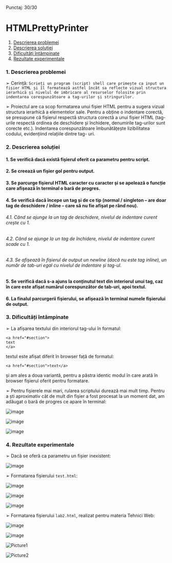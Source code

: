 Punctaj: 30/30

# HTMLPrettyPrinter

1. [Descrierea problemei](#1-descrierea-problemei)
2. [Descrierea soluției](#2-descrierea-soluției) 
3. [Dificultăți întâmpinate](#3-dificultăți-întâmpinate)
4. [Rezultate experimentale](#4-rezultate-experimentale)

### 1. Descrierea problemei

➢ Cerință: `Scrieți un program (script) shell care primește ca input un fișier HTML și îl
formatează astfel încât sa reflecte vizual structura ierarhică și nivelul de imbricare
al resurselor folosite prin indentarea corespunzătoare a tag-urilor și stringurilor.`

➢ Proiectul are ca scop formatarea unui fișier HTML pentru a sugera vizual structura
ierarhică a elementelor sale. Pentru a obține o indentare corectă, se presupune că
fișierul respectă structura corectă a unui fișier HTML (tag-urile respectă ordinea de
deschidere și închidere, denumirile tag-urilor sunt corecte etc.). Indentarea
corespunzătoare îmbunătățește lizibilitatea codului, evidențiind relațiile dintre tag-
uri.

### 2. Descrierea soluției

#### 1. Se verifică dacă există fișierul oferit ca parametru pentru script.
#### 2. Se creează un fișier gol pentru output.
#### 3. Se parcurge fișierul HTML caracter cu caracter și se apelează o funcție care afișează în terminal o bară de progres.
#### 4. Se verifică dacă începe un tag și de ce tip (normal / singleton – are doar tag de deschidere / inline – care să nu fie afișat pe rând nou).
   ###### 4.1. Când se ajunge la un tag de deschidere, nivelul de indentare curent crește cu 1.
   ###### 4.2. Când se ajunge la un tag de închidere, nivelul de indentare curent scade cu 1.
   ###### 4.3. Se afișează în fișierul de output un newline (dacă nu este tag inline), un număr de tab-uri egal cu nivelul de indentare și tag-ul.
#### 5. Se verifică dacă s-a ajuns la conținutul text din interiorul unui tag, caz în care este afișat numărul corespunzător de tab-uri, apoi textul.
#### 6. La finalul parcurgerii fișierului, se afișează în terminal numele fișierului de output.

### 3. Dificultăți întâmpinate

➢ La afișarea textului din interiorul tag-ului <a> în formatul:

```
<a href="#section">
text
</a>
```

textul este afișat diferit în browser față de formatul:

```
<a href="#section">text</a>
```

și am ales a doua variantă, pentru a păstra identic modul în care arată în browser
fișierul oferit pentru formatare.

➢ Pentru fișierele mai mari, rularea scriptului durează mai mult timp. Pentru a ști
aproximativ cât de mult din fișier a fost procesat la un moment dat, am adăugat o bară
de progres ce apare în terminal:

![image](https://github.com/user-attachments/assets/01507dc9-e772-4642-884e-c99fdc21b051)

![image](https://github.com/user-attachments/assets/c9835b94-1971-4f20-8e13-034c10aa1356)

![image](https://github.com/user-attachments/assets/8ef4b71a-791c-47e6-85f9-c22691b2ee74)


### 4. Rezultate experimentale

➢ Dacă se oferă ca parametru un fișier inexistent:

![image](https://github.com/user-attachments/assets/1dd27077-0a1a-4be2-9de9-4d906c6dd919)

➢ Formatarea fișierului `test.html`:

![image](https://github.com/user-attachments/assets/e2a9db4d-ac5b-45f1-a18e-c8a859a1acd8)

![image](https://github.com/user-attachments/assets/9e61c069-7bec-4741-a7be-44853bc29040)

![image](https://github.com/user-attachments/assets/7cdaa506-dc86-4adf-af4f-e4dd1e004825)


➢ Formatarea fișierului `lab2.html`, realizat pentru materia Tehnici Web:

![image](https://github.com/user-attachments/assets/410963bd-35e6-4398-92b3-56a92a20649b)

![image](https://github.com/user-attachments/assets/c0e4bc25-abb6-4e50-95d8-302074c4000d)

![Picture1](https://github.com/user-attachments/assets/2260980f-6e63-4ba6-8065-eb4f95b8c4a4)

![Picture2](https://github.com/user-attachments/assets/84d3a6d9-fb6e-4bd6-b3d0-11d1aecf98e8)
